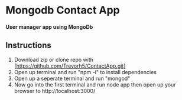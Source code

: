 # Mongodb Contact App
#### User manager app using MongoDb

## Instructions
1. Download zip or clone repo with [https://github.com/Trevorh5/ContactApp.git]
2. Open up terminal and run "npm -i" to install dependencies
3. Open up a seperate terminal and run "mongod"
4. Now go into the first terminal and run node app then open up your browser to http://localhost:3000/
